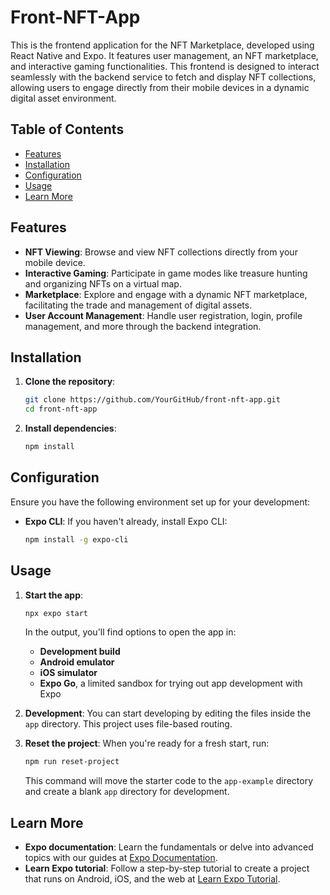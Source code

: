
# Front-NFT-App

This is the frontend application for the NFT Marketplace, developed using React Native and Expo. It features user management, an NFT marketplace, and interactive gaming functionalities. This frontend is designed to interact seamlessly with the backend service to fetch and display NFT collections, allowing users to engage directly from their mobile devices in a dynamic digital asset environment.

## Table of Contents

- [Features](#features)
- [Installation](#installation)
- [Configuration](#configuration)
- [Usage](#usage)
- [Learn More](#learn-more)

## Features

- **NFT Viewing**: Browse and view NFT collections directly from your mobile device.
- **Interactive Gaming**: Participate in game modes like treasure hunting and organizing NFTs on a virtual map.
- **Marketplace**: Explore and engage with a dynamic NFT marketplace, facilitating the trade and management of digital assets.
- **User Account Management**: Handle user registration, login, profile management, and more through the backend integration.

## Installation

1. **Clone the repository**:
    ```bash
    git clone https://github.com/YourGitHub/front-nft-app.git
    cd front-nft-app
    ```

2. **Install dependencies**:
    ```bash
    npm install
    ```

## Configuration

Ensure you have the following environment set up for your development:

- **Expo CLI**: If you haven't already, install Expo CLI:
    ```bash
    npm install -g expo-cli
    ```

## Usage

1. **Start the app**:
    ```bash
    npx expo start
    ```
   In the output, you'll find options to open the app in:
   - **Development build**
   - **Android emulator**
   - **iOS simulator**
   - **Expo Go**, a limited sandbox for trying out app development with Expo

2. **Development**:
   You can start developing by editing the files inside the `app` directory. This project uses file-based routing.

3. **Reset the project**:
    When you're ready for a fresh start, run:
    ```bash
    npm run reset-project
    ```
   This command will move the starter code to the `app-example` directory and create a blank `app` directory for development.

## Learn More

- **Expo documentation**: Learn the fundamentals or delve into advanced topics with our guides at [Expo Documentation](https://docs.expo.dev/).
- **Learn Expo tutorial**: Follow a step-by-step tutorial to create a project that runs on Android, iOS, and the web at [Learn Expo Tutorial](https://docs.expo.dev/tutorial/).

